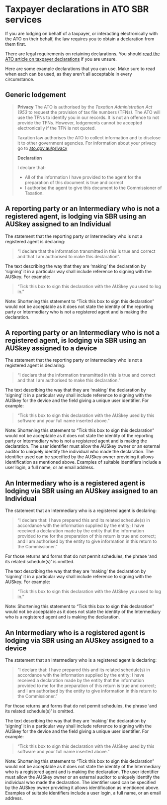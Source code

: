 # Taxpayer declarations in ATO SBR services

If you are lodging on behalf of a taxpayer, or interacting electronically with the ATO on their behalf, the law requires you to obtain a declaration from them first.

There are legal requirements on retaining declarations. You should [read the ATO article on taxpayer declarations](https://www.ato.gov.au/tax-professionals/prepare-and-lodge/managing-your-lodgment-program/client-declarations-and-lodgment-online/#Answerstofrequentlyaskedquestions) if you are unsure.

Here are some example declarations that you can use.
Make sure to read when each can be used, as they aren't all acceptable in every circumstance.


## Generic lodgement

> **Privacy**
> The ATO is authorised by the *Taxation Administration Act 1953* to request the provision of tax file numbers (TFNs). The ATO will use the TFNs to identify you in our records. It is not an offence to not provide the TFNs. However, lodgements cannot be accepted electronically if the TFN is not quoted.
>
> Taxation law authorises the ATO to collect information and to disclose it to other government agencies. For information about your privacy go to [ato.gov.au/privacy](http://ato.gov.au/privacy)
>
> **Declaration**
>
> I declare that:
> - All of the information I have provided to the agent for the preparation of this document is true and correct
> - I authorise the agent to give this document to the Commissioner of Taxation.


## A reporting party or an Intermediary who is **not** a registered agent, is lodging via SBR using an AUSkey assigned to an **Individual**
The statement that the reporting party or Intermediary who is not a registered agent is declaring:
> “I declare that the information transmitted in this <ATO Product> is true and correct and that I am authorised to make this declaration”.

The text describing the way that they are ‘making’ the declaration by ‘signing’ it in a particular way shall include reference to signing with the AUSkey.
For example:
> “Tick this box to sign this declaration with the AUSkey you used to log in.”

Note: Shortening this statement to “Tick this box to sign this declaration” would not be acceptable as it does not state the identity of the reporting party or Intermediary who is not a registered agent and is making the declaration.

## A reporting party or an Intermediary who is **not** a registered agent, is lodging via SBR using an AUSkey assigned to a **device**

The statement that the reporting party or Intermediary who is not a registered agent is declaring:

> “I declare that the information transmitted in this <ATO Product> is true and correct and that I am authorised to make this declaration.”

The text describing the way that they are ‘making’ the declaration by ‘signing’ it in a particular way shall include reference to signing with the AUSkey for the device and the field giving a unique user identifier.
For example:

> “Tick this box to sign this declaration with the AUSkey used by this software and your full name inserted above.”

Note: Shortening this statement to “Tick this box to sign this declaration” would not be acceptable as it does not state the identity of the reporting party or Intermediary who is not a registered agent and is making the declaration.
The user identifier must allow the AUSkey owner or an external auditor to uniquely identify the individual who made the declaration.
The identifier used can be specified by the AUSkey owner providing it allows identification as mentioned above. Examples of suitable identifiers include a user login, a full name, or an email address. 

## An **Intermediary** who is a registered agent is lodging via SBR using an AUSkey assigned to an **Individual**

The statement that an Intermediary who is a registered agent is declaring:

> “I declare that:
> I have prepared this <ATO Product> and its related schedule(s) in accordance with the information supplied by the entity;
> I have received a declaration made by the entity that the information provided to me for the preparation of this return is true and correct; and
> I am authorised by the entity to give information in this return to the Commissioner.”

For those returns and forms that do not permit schedules, the phrase ‘and its related schedule(s)’ is omitted.

The text describing the way that they are ‘making’ the declaration by ‘signing’ it in a particular way shall include reference to signing with the AUSkey.
For example:

> “Tick this box to sign this declaration with the AUSkey you used to log in.”

Note: Shortening this statement to “Tick this box to sign this declaration” would not be acceptable as it does not state the identity of the Intermediary who is a registered agent and is making the declaration.

## An **Intermediary** who is a registered agent is lodging via SBR using an AUSkey assigned to a **device**

The statement that an Intermediary who is a registered agent is declaring:

> “I declare that:
> I have prepared this <ATO Product> and its related schedule(s) in accordance with the information supplied by the entity;
> I have received a declaration made by the entity that the information provided to me for the preparation of this return is true and correct; and
> I am authorised by the entity to give information in this return to the Commissioner.”

For those returns and forms that do not permit schedules, the phrase ‘and its related schedule(s)’ is omitted.

The text describing the way that they are ‘making’ the declaration by ‘signing’ it in a particular way shall include reference to signing with the AUSkey for the device and the field giving a unique user identifier.
For example:

>“Tick this box to sign this declaration with the AUSkey used by this software and your full name inserted above.”

Note: Shortening this statement to “Tick this box to sign this declaration” would not be acceptable as it does not state the identity of the Intermediary who is a registered agent and is making the declaration.
The user identifier must allow the AUSkey owner or an external auditor to uniquely identify the individual who made the declaration.
The identifier used can be specified by the AUSkey owner providing it allows identification as mentioned above. Examples of suitable identifiers include a user login, a full name, or an email address.